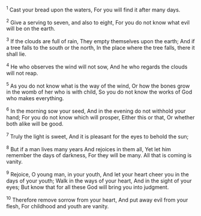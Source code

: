 <sup>1</sup> 
Cast your bread upon the waters, For you will find it after many days. 

<sup>2</sup> 
Give a serving to seven, and also to eight, For you do not know what evil will be on the earth. 

<sup>3</sup> 
If the clouds are full of rain, They empty themselves upon the earth; And if a tree falls to the south or the north, In the place where the tree falls, there it shall lie. 

<sup>4</sup> 
He who observes the wind will not sow, And he who regards the clouds will not reap. 

<sup>5</sup> 
As you do not know what is the way of the wind, Or how the bones grow in the womb of her who is with child, So you do not know the works of God who makes everything. 

<sup>6</sup> 
In the morning sow your seed, And in the evening do not withhold your hand; For you do not know which will prosper, Either this or that, Or whether both alike will be good. 

<sup>7</sup> 
Truly the light is sweet, And it is pleasant for the eyes to behold the sun; 

<sup>8</sup> 
But if a man lives many years And rejoices in them all, Yet let him remember the days of darkness, For they will be many. All that is coming is vanity.

<sup>9</sup> 
Rejoice, O young man, in your youth, And let your heart cheer you in the days of your youth; Walk in the ways of your heart, And in the sight of your eyes; But know that for all these God will bring you into judgment. 

<sup>10</sup> 
Therefore remove sorrow from your heart, And put away evil from your flesh, For childhood and youth are vanity.